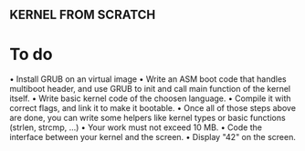 ## KERNEL FROM SCRATCH

# To do

• Install GRUB on an virtual image
• Write an ASM boot code that handles multiboot header, and use GRUB to init and
call main function of the kernel itself.
• Write basic kernel code of the choosen language.
• Compile it with correct flags, and link it to make it bootable.
• Once all of those steps above are done, you can write some helpers like kernel types
or basic functions (strlen, strcmp, ...)
• Your work must not exceed 10 MB.
• Code the interface between your kernel and the screen.
• Display "42" on the screen.


